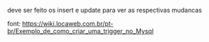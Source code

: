 deve ser feito os insert e update para ver as respectivas mudancas

font: https://wiki.locaweb.com.br/pt-br/Exemplo_de_como_criar_uma_trigger_no_Mysql
